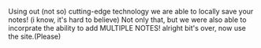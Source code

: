 Using out (not so) cutting-edge technology we are able to locally save your notes! (i know, it's hard to believe) Not only that, but we were also able to incorprate the ability to add MULTIPLE NOTES! alright bit's over, now use the site.(Please)
